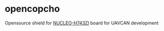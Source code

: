 # opencopcho
Opensource shield for [NUCLEO-H743ZI](https://www.st.com/en/evaluation-tools/nucleo-h743zi.html) board for UAVCAN development
